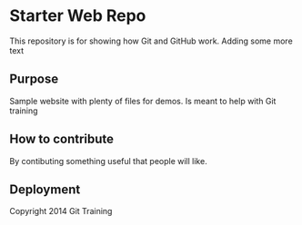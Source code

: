 # Starter Web Repo

This repository is for showing how Git and GitHub work. Adding some more text

## Purpose

Sample website with plenty of files for demos. Is meant to help with Git training

## How to contribute

By contibuting something useful that people will like.

## Deployment

Copyright 2014 Git Training